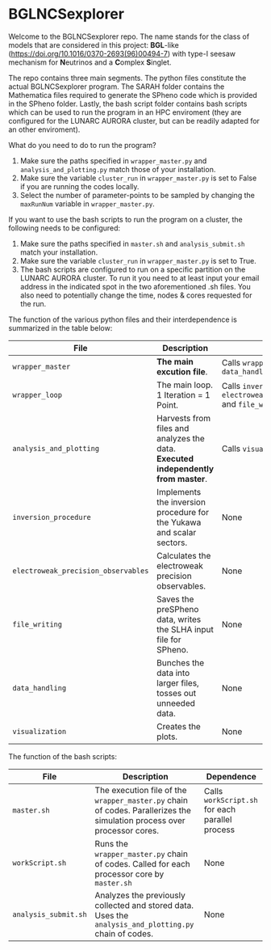 # BGLNCSexplorer

Welcome to the BGLNCSexplorer repo.
The name stands for the class of models that are considered in this project: **BGL**-like (https://doi.org/10.1016/0370-2693(96)00494-7) with type-I seesaw mechanism for **N**eutrinos and a **C**omplex **S**inglet. 

The repo contains three main segments. The python files constitute the actual BGLNCSexplorer program. The SARAH folder contains the Mathematica files required to generate the SPheno code which is provided in the SPheno folder. Lastly, the bash script folder contains bash scripts which can be used to run the program in an HPC enviroment (they are configured for the LUNARC AURORA cluster, but can be readily adapted for an other enviroment).

What do you need to do to run the program? 
1. Make sure the paths specified in `wrapper_master.py` and `analysis_and_plotting.py` match those of your installation.
2. Make sure the variable `cluster_run` in `wrapper_master.py` is set to False if you are running the codes locally.
3. Select the number of parameter-points to be sampled by changing the `maxRunNum` variable in `wrapper_master.py`. 

If you want to use the bash scripts to run the program on a cluster, the following needs to be configured:
1. Make sure the paths specified in `master.sh` and `analysis_submit.sh` match your installation.
2. Make sure the variable `cluster_run` in `wrapper_master.py` is set to True.
3. The bash scripts are confígured to run on a specific partition on the LUNARC AURORA cluster. To run it you need to at least input your email address in the indicated spot in the two aforementioned .sh files. You also need to potentially change the time, nodes & cores requested for the run. 

The function of the various python files and their interdependence is summarized in the table below:

| File | Description | Dependence |
| --- | --- | --- |
| `wrapper_master` | **The main excution file**. | Calls `wrapper_loop` and `data_handling` |
| `wrapper_loop` | The main loop. 1 Iteration = 1 Point. | Calls `inversion_procedure`, `electroweak_precision_observables` and `file_writing`|
| `analysis_and_plotting` | Harvests from files and analyzes the data. **Executed independently from master**. | Calls `visualization`|
| `inversion_procedure` | Implements the inversion procedure for the Yukawa and scalar sectors. | None |
| `electroweak_precision_observables` | Calculates the electroweak precision observables. | None |
| `file_writing` | Saves the preSPheno data, writes the SLHA input file for SPheno. | None |
| `data_handling` | Bunches the data into larger files, tosses out unneeded data. | None |
| `visualization` | Creates the plots. | None |

The function of the bash scripts:

| File | Description | Dependence |
| --- | --- | --- |
| `master.sh` | The execution file of the `wrapper_master.py` chain of codes. Parallerizes the simulation process over processor cores. | Calls `workScript.sh` for each parallel process |
| `workScript.sh` | Runs the `wrapper_master.py` chain of codes. Called for each processor core by `master.sh` | None |
| `analysis_submit.sh` | Analyzes the previously collected and stored data. Uses the `analysis_and_plotting.py` chain of codes. | None |
